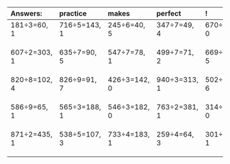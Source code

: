| Answers: | practice | makes | perfect | ! |
| :--- | :--- | :--- | :--- | :--- |
| 181÷3=60, 1 | 716÷5=143, 1 | 245÷6=40, 5 | 347÷7=49, 4 | 670÷2=335, 0 | 
|   |   |   |   |   | 
|   |   |   |   |   | 
|   |   |   |   |   | 
| 607÷2=303, 1 | 635÷7=90, 5 | 547÷7=78, 1 | 499÷7=71, 2 | 669÷8=83, 5 | 
|   |   |   |   |   | 
|   |   |   |   |   | 
|   |   |   |   |   | 
| 820÷8=102, 4 | 826÷9=91, 7 | 426÷3=142, 0 | 940÷3=313, 1 | 502÷8=62, 6 | 
|   |   |   |   |   | 
|   |   |   |   |   | 
|   |   |   |   |   | 
| 586÷9=65, 1 | 565÷3=188, 1 | 546÷3=182, 0 | 763÷2=381, 1 | 314÷2=157, 0 | 
|   |   |   |   |   | 
|   |   |   |   |   | 
|   |   |   |   |   | 
| 871÷2=435, 1 | 538÷5=107, 3 | 733÷4=183, 1 | 259÷4=64, 3 | 301÷2=150, 1 | 
|   |   |   |   |   | 
|   |   |   |   |   | 
|   |   |   |   |   | 
